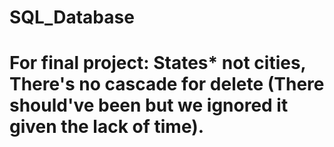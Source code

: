 # SQL_Database
# For final project: States* not cities, There's no cascade for delete (There should've been but we ignored it given the lack of time).
